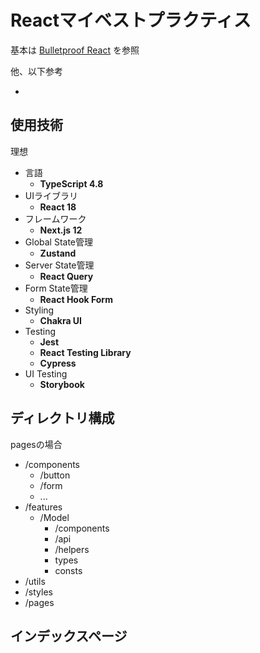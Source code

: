 # Reactマイベストプラクティス

基本は [Bulletproof React](https://github.com/alan2207/bulletproof-react) を参照

他、以下参考

- 

## 使用技術

理想

- 言語
  - **TypeScript 4.8**
- UIライブラリ
  - **React 18**
- フレームワーク
  - **Next.js 12**
- Global State管理
  - **Zustand**
- Server State管理
  - **React Query**
- Form State管理
  - **React Hook Form**
- Styling
  - **Chakra UI**
- Testing
  - **Jest**
  - **React Testing Library**
  - **Cypress**
- UI Testing
  - **Storybook**



## ディレクトリ構成

pagesの場合

- /components
  - /button
  - /form
  - ...
- /features
  - /Model
    - /components
    - /api
    - /helpers
    - types
    - consts
- /utils
- /styles
- /pages



## インデックスページ



